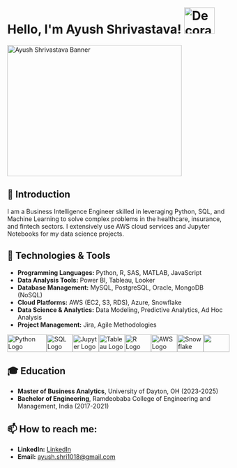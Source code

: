 # Hello, I'm Ayush Shrivastava! <img src="https://user-images.githubusercontent.com/92860846/192116238-f0a2f976-265f-460f-ad0a-83ef612ca989.gif" alt="Decorative Icon" width="70" height="60">

<img src="https://media.licdn.com/dms/image/v2/C4E12AQG6VucJydaLOA/article-cover_image-shrink_600_2000/article-cover_image-shrink_600_2000/0/1637141058478?e=2147483647&v=beta&t=HBeBMsTsoMXsPJhe_yCgfqseG8JhqzX2rYFTWJBxtVs" alt="Ayush Shrivastava Banner" width="400" height="300">

## 👋 Introduction 
I am a Business Intelligence Engineer skilled in leveraging Python, SQL, and Machine Learning to solve complex problems in the healthcare, insurance, and fintech sectors. I extensively use AWS cloud services and Jupyter Notebooks for my data science projects.

## 🔧 Technologies & Tools
- **Programming Languages:** Python, R, SAS, MATLAB, JavaScript
- **Data Analysis Tools:** Power BI, Tableau, Looker
- **Database Management:** MySQL, PostgreSQL, Oracle, MongoDB (NoSQL)
- **Cloud Platforms:** AWS (EC2, S3, RDS), Azure, Snowflake
- **Data Science & Analytics:** Data Modeling, Predictive Analytics, Ad Hoc Analysis
- **Project Management:** Jira, Agile Methodologies

<div style="display: flex; justify-content: space-between; align-items: center;">
  <img src="https://miro.medium.com/v2/resize:fit:1200/1*RzxZF0mmXAsMLrIzAWYDSg.png" alt="Python Logo" width="90" height="40">
  <img src="https://cdn-icons-png.flaticon.com/256/5968/5968313.png" alt="SQL Logo" width="60" height="40">
  <img src="https://t4.ftcdn.net/jpg/03/62/48/17/360_F_362481762_WYOXzZBC8J63iIu26IeoxXlo7hhIa47w.jpg" alt="Jupyter Logo" width="60" height="40">
  <img src="https://logos-world.net/wp-content/uploads/2021/10/Tableau-Symbol.png" alt="Tableau Logo" width="60" height="40">
  <img src="https://download.logo.wine/logo/R_(programming_language)/R_(programming_language)-Logo.wine.png" alt="R Logo" width="60" height="40">
  <img src="https://upload.wikimedia.org/wikipedia/commons/thumb/9/93/Amazon_Web_Services_Logo.svg/1200px-Amazon_Web_Services_Logo.svg.png" alt="AWS Logo" width="60" height="40">
  <img src="https://encrypted-tbn0.gstatic.com/images?q=tbn:ANd9GcTZtXL5iMUpyo9rv-wJGjZiR62QPubHeI6-wA&s" alt="Snowflake Logo" width="60" height="40">
  <img src="https://logos-world.net/wp-content/uploads/2022/11/Snowflake-Symbol.png" width="60" height="40">
</div>

## 🎓 Education
- **Master of Business Analytics**, University of Dayton, OH (2023-2025)
- **Bachelor of Engineering**, Ramdeobaba College of Engineering and Management, India (2017-2021)

## 📫 How to reach me:
- **LinkedIn:** [LinkedIn](https://www.linkedin.com/in/ayushshrivastava10/)
- **Email:** [ayush.shri1018@gmail.com](mailto:ayush.shri1018@gmail.com)




